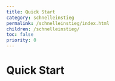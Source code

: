 ```yaml
---
title: Quick Start
category: schnelleinstieg
permalink: /schnelleinstieg/index.html
children: /schnelleinstieg/
toc: false
priority: 0
---
```


# Quick Start